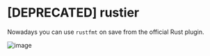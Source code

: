 # [DEPRECATED] rustier

Nowadays you can use `rustfmt` on save from the official Rust plugin.

![image](https://user-images.githubusercontent.com/11427028/117582859-fe05b980-b0fb-11eb-9b1d-eb959bb8a75d.png)

